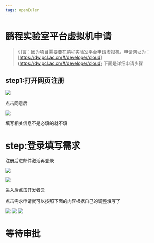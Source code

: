 ```yaml
---
tags: openEuler
---
```

# 鹏程实验室平台虚拟机申请
> 引言：因为项目需要要在鹏程实验室平台申请虚拟机，申请网址为：
> [https://dw.pcl.ac.cn/#/developer/cloud](https://dw.pcl.ac.cn/#/developer/cloud)
> 下面是详细申请步骤

## step1:打开网页注册
![](https://i.loli.net/2021/07/05/v4ZGtAfyUg7uCbD.png)

点击同意后

![](https://i.loli.net/2021/07/05/b5OaNygtrQS39Pw.png)

填写相关信息不是必填的就不填
# step:登录填写需求
注册后进邮件激活再登录

![](https://i.loli.net/2021/07/05/NICjnw7QUfL2r95.png)

![](https://i.loli.net/2021/07/05/j925XMP3qCeBFta.png)

进入后点击开发者云

点击需求申请就可以按照下面的内容根据自己的调整填写了

![](https://i.loli.net/2021/07/05/rJzIcQ78fBg4bFX.png)
![](https://i.loli.net/2021/07/05/UmKqxMkErDAQtcs.png)
![](https://i.loli.net/2021/07/05/ix7J41BT63KVMr9.png)
# 等待审批